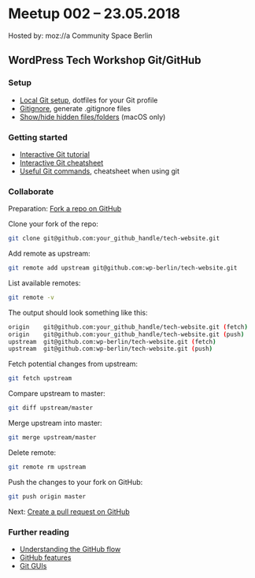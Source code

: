 # Meetup 002 &ndash; 23.05.2018

Hosted by: moz://a Community Space Berlin

## WordPress Tech Workshop Git/GitHub

### Setup
- [Local Git setup](https://gist.github.com/hofmannsven/6814278), dotfiles for your Git profile
- [Gitignore](https://www.gitignore.io/), generate .gitignore files
- [Show/hide hidden files/folders](https://gist.github.com/hofmannsven/8335155) (macOS only)

### Getting started
- [Interactive Git tutorial](https://try.github.io)
- [Interactive Git cheatsheet](https://ndpsoftware.com/git-cheatsheet.html)
- [Useful Git commands](https://gist.github.com/hofmannsven/6814451), cheatsheet when using git

### Collaborate
Preparation: [Fork a repo on GitHub](https://guides.github.com/activities/forking/#fork)

Clone your fork of the repo:
```sh
git clone git@github.com:your_github_handle/tech-website.git
```

Add remote as upstream:
```sh
git remote add upstream git@github.com:wp-berlin/tech-website.git
```

List available remotes:
```sh
git remote -v
```

The output should look something like this:
```sh
origin    git@github.com:your_github_handle/tech-website.git (fetch)
origin    git@github.com:your_github_handle/tech-website.git (push)
upstream  git@github.com:wp-berlin/tech-website.git (fetch)
upstream  git@github.com:wp-berlin/tech-website.git (push)
```

Fetch potential changes from upstream:
```sh
git fetch upstream
```

Compare upstream to master:
```sh
git diff upstream/master
```

Merge upstream into master:
```sh
git merge upstream/master
```

Delete remote:
```sh
git remote rm upstream
```

Push the changes to your fork on GitHub:
```sh
git push origin master
```

Next: [Create a pull request on GitHub](https://help.github.com/articles/creating-a-pull-request/)

### Further reading
- [Understanding the GitHub flow](https://guides.github.com/introduction/flow/)
- [GitHub features](https://tech.wpmeetup-berlin.de/meeting-minutes/meta-002/#github-features)
- [Git GUIs](https://tech.wpmeetup-berlin.de/meeting-minutes/meta-002/#git-guis)